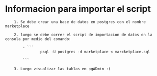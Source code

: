 <h1>Informacion para importar el script</h1>



        1. Se debe crear una base de datos en postgres con el nombre marketplace
    
        2. luego se debe correr el script de importacion de datos en la consola por medio del comando:

            - ```
                    psql -U postgres -d marketplace < marcketplace.sql
                    
            ```
    
        3. Luego visualizar las tablas en pgADmin :)
